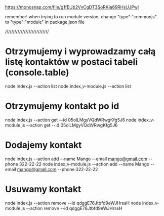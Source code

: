 https://monosnap.com/file/g1fEUb2VvCgDT3SoRKia69RHsUJPwl

remember! when trying to run module version, change "type":"commonjs" to "type":"module" in package.json file

////////////////////////////

# Otrzymujemy i wyprowadzamy całą listę kontaktów w postaci tabeli (console.table)

node index.js --action list
node index_v-module.js --action list

# Otrzymujemy kontakt po id

node index.js --action get --id 05olLMgyVQdWRwgKfg5J6
node index_v-module.js --action get --id 05olLMgyVQdWRwgKfg5J6

# Dodajemy kontakt

node index.js --action add --name Mango --email mango@gmail.com --phone 322-22-22
node index_v-module.js --action add --name Mango --email mango@gmail.com --phone 322-22-22

# Usuwamy kontakt

node index.js --action remove --id qdggE76Jtbfd9eWJHrssH
node index_v-module.js --action remove --id qdggE76Jtbfd9eWJHrssH
